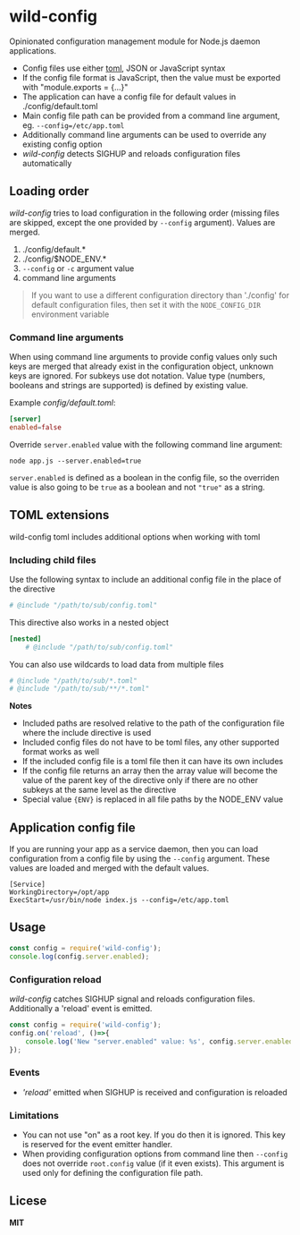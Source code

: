 # wild-config

Opinionated configuration management module for Node.js daemon applications.

- Config files use either [toml](https://github.com/toml-lang/toml), JSON or JavaScript syntax
- If the config file format is JavaScript, then the value must be exported with "module.exports = {...}"
- The application can have a config file for default values in ./config/default.toml
- Main config file path can be provided from a command line argument, eg. `--config=/etc/app.toml`
- Additionally command line arguments can be used to override any existing config option
- _wild-config_ detects SIGHUP and reloads configuration files automatically

## Loading order

_wild-config_ tries to load configuration in the following order (missing files are skipped, except the one provided by `--config` argument). Values are merged.

1. ./config/default.*
2. ./config/$NODE_ENV.*
3. `--config` or `-c` argument value
4. command line arguments

> If you want to use a different configuration directory than './config' for default configuration files, then set it with the `NODE_CONFIG_DIR` environment variable

### Command line arguments

When using command line arguments to provide config values only such keys are merged that already exist in the configuration object, unknown keys are ignored. For subkeys use dot notation. Value type (numbers, booleans and strings are supported) is defined by existing value.

Example _config/default.toml_:

```toml
[server]
enabled=false
```

Override `server.enabled` value with the following command line argument:

```
node app.js --server.enabled=true
```

`server.enabled` is defined as a boolean in the config file, so the overriden value is also going to be `true` as a boolean and not `"true"` as a string.

## TOML extensions

wild-config toml includes additional options when working with toml

### Including child files

Use the following syntax to include an additional config file in the place of the directive

```toml
# @include "/path/to/sub/config.toml"
```

This directive also works in a nested object

```toml
[nested]
    # @include "/path/to/sub/config.toml"
```

You can also use wildcards to load data from multiple files

```toml
# @include "/path/to/sub/*.toml"
# @include "/path/to/sub/**/*.toml"
```

**Notes**

- Included paths are resolved relative to the path of the configuration file where the include directive is used
- Included config files do not have to be toml files, any other supported format works as well
- If the included config file is a toml file then it can have its own includes
- If the config file returns an array then the array value will become the value of the parent key of the directive only if there are no other subkeys at the same level as the directive
- Special value `{ENV}` is replaced in all file paths by the NODE_ENV value

## Application config file

If you are running your app as a service daemon, then you can load configuration from a config file by using the `--config` argument. These values are loaded and merged with the default values.

```
[Service]
WorkingDirectory=/opt/app
ExecStart=/usr/bin/node index.js --config=/etc/app.toml
```

## Usage

```javascript
const config = require('wild-config');
console.log(config.server.enabled);
```

### Configuration reload

_wild-config_ catches SIGHUP signal and reloads configuration files. Additionally a 'reload' event is emitted.

```javascript
const config = require('wild-config');
config.on('reload', ()=>{
    console.log('New "server.enabled" value: %s', config.server.enabled);
});
```

### Events

- _'reload'_ emitted when SIGHUP is received and configuration is reloaded

### Limitations

- You can not use "on" as a root key. If you do then it is ignored. This key is reserved for the event emitter handler.
- When providing configuration options from command line then `--config` does not override `root.config` value (if it even exists). This argument is used only for defining the configuration file path.

## Licese

**MIT**
